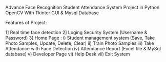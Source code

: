 Advance Face Recognition Student Attendance System Project in Python OpenCV With Tkinter GUI & Mysql Database

Features of Project:

1] Real time face detection 2] Loging Security System (Username & Password) 3] Home Page : i) Student management system (Save, Take Photo Samples, Update, Delete, Clear) ii) Train Photo Samples iii) Take Attendance with Face Detection iv) Attendance Report (Excel file & MySql database) v) Developer Page vi) Help Desk vii) Exit System
